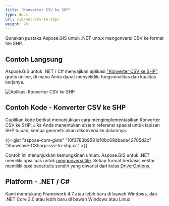 ```yaml
---
title: "Konverter CSV ke SHP"
type: docs
url: /id/net/csv-to-shp/
weight: 70
---
```


Gunakan pustaka Aspose.GIS untuk .NET untuk mengonversi CSV ke format file SHP.

## **Contoh Langsung**

Aspose.GIS untuk .NET / C# menyajikan aplikasi ["Konverter CSV ke SHP"](https://products.aspose.app/gis/conversion/csv-to-shp) gratis online, di mana Anda dapat menyelidiki fungsionalitas dan kualitas kerjanya.

![Aplikasi Konverter CSV ke SHP](conversion.png)

## **Contoh Kode - Konverter CSV ke SHP**

Cuplikan kode berikut menunjukkan cara mengimplementasikan Konverter CSV ke SHP. Jika Anda menentukan sistem referensi spasial untuk lapisan SHP tujuan, semua geometri akan dikonversi ke dalamnya. 

{{< gist "aspose-com-gists" "10f3783b9581d10bc69dbada42705d2c" "Showcase-CSharp-csv-to-shp.cs" >}}

Contoh ini menunjukkan kemungkinan umum. Aspose.GIS untuk .NET memiliki opsi luas untuk [mengonversi file](https://docs.aspose.com/gis/net/vector-layers/). Setiap format berbasis vektor memiliki opsi baca/tulis sendiri yang diwarisi dari kelas [DriverOptions](https://reference.aspose.com/gis/net/aspose.gis/driveroptions).

## **Platform - .NET / C#**

Kami mendukung Framework 4.7 atau lebih baru di bawah Windows, dan .NET Core 2.0 atau lebih baru di bawah Windows atau Linux
